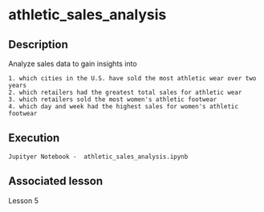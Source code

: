 # athletic_sales_analysis

## Description

Analyze sales data to gain insights into

    1. which cities in the U.S. have sold the most athletic wear over two years
    2. which retailers had the greatest total sales for athletic wear
    3. which retailers sold the most women's athletic footwear
    4. which day and week had the highest sales for women's athletic footwear

## Execution

    Jupityer Notebook -  athletic_sales_analysis.ipynb

## Associated lesson

Lesson 5
